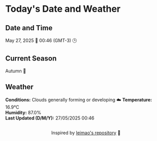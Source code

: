  # Today's Date and Weather
    
## Date and Time
May 27, 2025 📅
00:46 (GMT-3) 🕒

## Current Season
Autumn 🍂
## Weather 
**Conditions:** Clouds generally forming or developing ☁️
**Temperature:** 16.9°C  
**Humidity:** 87.0%  
**Last Updated (D/M/Y):** 27/05/2025 00:46
##
<div align="center">Inspired by <a href="https://github.com/leimao/What-Is-The-Date-Today">leimao's repository</a> 🌱</div>
